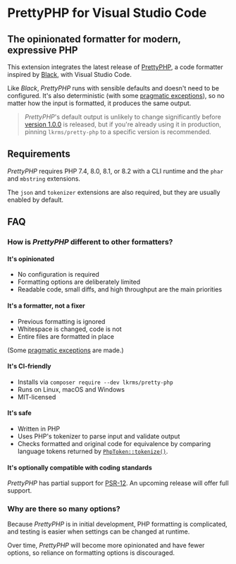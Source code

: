 # PrettyPHP for Visual Studio Code

## The opinionated formatter for modern, expressive PHP

This extension integrates the latest release of [PrettyPHP], a code formatter
inspired by [Black], with Visual Studio Code.

Like *Black*, *PrettyPHP* runs with sensible defaults and doesn't need to be
configured. It's also deterministic (with some [pragmatic exceptions]), so no
matter how the input is formatted, it produces the same output.

> *PrettyPHP*'s default output is unlikely to change significantly before
> [version 1.0.0] is released, but if you're already using it in production,
> pinning `lkrms/pretty-php` to a specific version is recommended.

## Requirements

*PrettyPHP* requires PHP 7.4, 8.0, 8.1, or 8.2 with a CLI runtime and the `phar`
and `mbstring` extensions.

The `json` and `tokenizer` extensions are also required, but they are usually
enabled by default.

## FAQ

### How is *PrettyPHP* different to other formatters?

#### It's opinionated

- No configuration is required
- Formatting options are deliberately limited
- Readable code, small diffs, and high throughput are the main priorities

#### It's a formatter, not a fixer

- Previous formatting is ignored
- Whitespace is changed, code is not
- Entire files are formatted in place

(Some [pragmatic exceptions] are made.)

#### It's CI-friendly

- Installs via `composer require --dev lkrms/pretty-php`
- Runs on Linux, macOS and Windows
- MIT-licensed

#### It's safe

- Written in PHP
- Uses PHP's tokenizer to parse input and validate output
- Checks formatted and original code for equivalence by comparing language
  tokens returned by [`PhpToken::tokenize()`][tokenize].

#### It's optionally compatible with coding standards

*PrettyPHP* has partial support for [PSR-12]. An upcoming release will offer
full support.

### Why are there so many options?

Because *PrettyPHP* is in initial development, PHP formatting is complicated,
and testing is easier when settings can be changed at runtime.

Over time, *PrettyPHP* will become more opinionated and have fewer options, so
reliance on formatting options is discouraged.


[Black]: https://github.com/psf/black
[pragmatic exceptions]: https://github.com/lkrms/pretty-php#pragmatism
[PrettyPHP]: https://github.com/lkrms/pretty-php
[PSR-12]: https://www.php-fig.org/psr/psr-12/
[tokenize]: https://www.php.net/manual/en/phptoken.tokenize.php
[version 1.0.0]: https://semver.org/#spec-item-5

